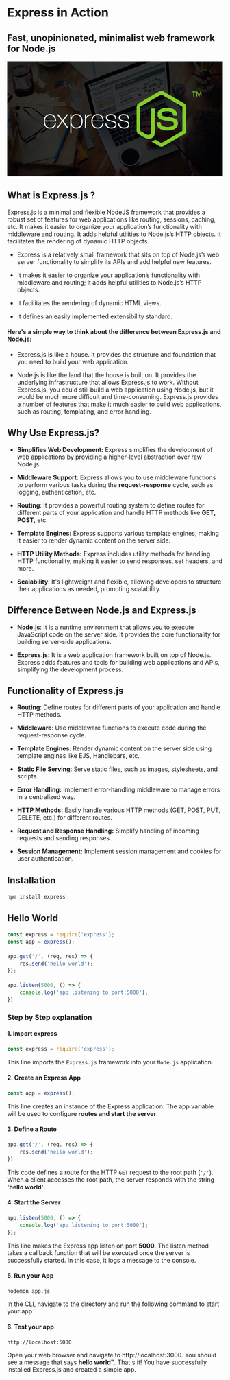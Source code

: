 # Express in Action

## Fast, unopinionated, minimalist web framework for Node.js

![demo](/assets/demo7.png)

## What is Express.js ?

Express.js is a minimal and flexible NodeJS framework that provides a robust set of features for web applications like routing, sessions, caching, etc. It makes it easier to organize your application’s functionality with middleware and routing. It adds helpful utilities to Node.js’s HTTP objects. It facilitates the rendering of dynamic HTTP objects.

* Express is a relatively small framework that sits on top of Node.js’s web server functionality to simplify its APIs and add helpful new features. 

* It makes it easier to organize your application’s functionality with middleware and routing; it adds helpful
utilities to Node.js’s HTTP objects.

* It facilitates the rendering of dynamic HTML views.

* It defines an easily implemented extensibility standard. 

#### Here's a simple way to think about the difference between Express.js and Node.js:

* Express.js is like a house. It provides the structure and foundation that you need to build your web application.

* Node.js is like the land that the house is built on. It provides the underlying infrastructure that allows Express.js to work. Without Express.js, you could still build a web application using Node.js, but it would be much more difficult and time-consuming. Express.js provides a number of features that make it much easier to build web applications, such as routing, templating, and error handling.

## Why Use Express.js?

* **Simplifies Web Development:** Express simplifies the development of web applications by providing a higher-level abstraction over raw Node.js.

* **Middleware Support**: Express allows you to use middleware functions to perform various tasks during the **request-response** cycle, such as logging, authentication, etc.

* **Routing**: It provides a powerful routing system to define routes for different parts of your application and handle HTTP methods like **GET, POST,** etc.

* **Template Engines:** Express supports various template engines, making it easier to render dynamic content on the server side.

* **HTTP Utility Methods:** Express includes utility methods for handling HTTP functionality, making it easier to send responses, set headers, and more.

* **Scalability**: It's lightweight and flexible, allowing developers to structure their applications as needed, promoting scalability.

## Difference Between Node.js and Express.js

* **Node.js**: It is a runtime environment that allows you to execute JavaScript code on the server side. It provides the core functionality for building server-side applications.

* **Express.js:** It is a web application framework built on top of Node.js. Express adds features and tools for building web applications and APIs, simplifying the development process.

##  Functionality of Express.js

* **Routing**: Define routes for different parts of your application and handle HTTP methods.

* **Middleware**: Use middleware functions to execute code during the request-response cycle.

* **Template Engines**: Render dynamic content on the server side using template engines like EJS, Handlebars, etc.

* **Static File Serving**: Serve static files, such as images, stylesheets, and scripts.

* **Error Handling:** Implement error-handling middleware to manage errors in a centralized way.

* **HTTP Methods:** Easily handle various HTTP methods (GET, POST, PUT, DELETE, etc.) for different routes.

* **Request and Response Handling:** Simplify handling of incoming requests and sending responses.

* **Session Management:** Implement session management and cookies for user authentication.

## Installation

```
npm install express
```

## Hello World

```js
const express = require('express');
const app = express();

app.get('/', (req, res) => {
    res.send('hello world');
});

app.listen(5000, () => {
    console.log('app listening to port:5000');
})
```

### Step by Step explanation

#### 1. Import express 

```js
const express = require('express');
```
This line imports the `Express.js` framework into your `Node.js` application.

#### 2. Create an Express App

```js
const app = express();
```

This line creates an instance of the Express application. The app variable will be used to configure **routes and start the server**.

#### 3. Define a Route

```js
app.get('/', (req, res) => {
    res.send('hello world');
})
```

This code defines a route for the HTTP `GET` request to the root path (`'/'`). When a client accesses the root path, the server responds with the string **'hello world'**.

#### 4. Start the Server 

```js
app.listen(5000, () => {
    console.log('app listening to port:5000');
});
```

This line makes the Express app listen on port **5000**. The listen method takes a callback function that will be executed once the server is successfully started. In this case, it logs a message to the console.

#### 5. Run your App

```
nodemon app.js
```
In the CLI, navigate to the directory and run the following command to start your app

#### 6. Test your app

```
http://localhost:5000
```

Open your web browser and navigate to http://localhost:3000. You should see a message that says **hello world"**.
That's it! You have successfully installed Express.js and created a simple app.